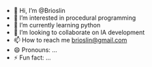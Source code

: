- 👋 Hi, I’m @Brioslin
- 👀 I’m interested in procedural programming
- 🌱 I’m currently learning python
- 💞️ I’m looking to collaborate on IA development
- 📫 How to reach me brioslin@gmail.com
- 😄 Pronouns: ...
- ⚡ Fun fact: ...

<!---
Brioslin/Brioslin is a ✨ special ✨ repository because its `README.md` (this file) appears on your GitHub profile.
You can click the Preview link to take a look at your changes.
--->
